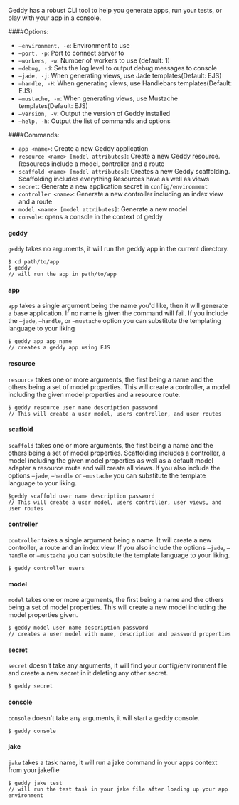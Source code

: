 Geddy has a robust CLI tool to help you generate apps, run your tests, or play with your app in a console.

####Options:

- `—environment, -e`: Environment to use
- `—port, -p`: Port to connect server to
- `—workers, -w`: Number of workers to use (default: 1)
- `—debug, -d`: Sets the log level to output debug messages to console
- `—jade, -j`: When generating views, use Jade templates(Default: EJS)
- `—handle, -H`: When generating views, use Handlebars templates(Default: EJS)
- `—mustache, -m`: When generating views, use Mustache templates(Default: EJS)
- `—version, -v`: Output the version of Geddy installed
- `—help, -h`: Output the list of commands and options

####Commands:

- `app <name>`: Create a new Geddy application
- `resource <name> [model attributes]`: Create a new Geddy resource. Resources include a model, controller and a route
- `scaffold <name> [model attributes]`: Creates a new Geddy scaffolding. Scaffolding includes everything Resources have as well as views
- `secret`: Generate a new application secret in `config/environment`
- `controller <name>`: Generate a new controller including an index view and a route
- `model <name> [model attributes]`: Generate a new model
- `console`: opens a console in the context of geddy

#### geddy
`geddy` takes no arguments, it will run the geddy app in the current directory.

```
$ cd path/to/app
$ geddy
// will run the app in path/to/app
```

#### app
`app` takes a single argument being the name you'd like, then it will generate a base application. If no name is given the command will fail. If you include the `—jade`, `—handle`, or `—mustache` option you can substitute the templating language to your liking

```
$ geddy app app_name
// creates a geddy app using EJS
```

#### resource
`resource` takes one or more arguments, the first being a name and the others being a set of model properties. This will create a controller, a model including the given model properties and a resource route.

```
$ geddy resource user name description password
// This will create a user model, users controller, and user routes
```

#### scaffold
`scaffold` takes one or more arguments, the first being a name and the others being a set of model properties. Scaffolding includes a controller, a model including the given model properties as well as a default model adapter a resource route and will create all views. If you also include the options `—jade`, `—handle` or `—mustache` you can substitute the template language to your liking.

```
$geddy scaffold user name description password
// This will create a user model, users controller, user views, and user routes
```

#### controller
`controller` takes a single argument being a name. It will create a new controller, a route and an index view. If you also include the options `—jade`, `—handle` or `—mustache` you can substitute the template language to your liking.

```
$ geddy controller users
```

#### model
`model` takes one or more arguments, the first being a name and the others being a set of model properties. This will create a new model including the model properties given.

```
$ geddy model user name description password
// creates a user model with name, description and password properties
```

#### secret
`secret` doesn't take any arguments, it will find your config/environment file and create a new secret in it deleting any other secret.

```
$ geddy secret
```

#### console
`console` doesn't take any arguments, it will start a geddy console.

```
$ geddy console
```

#### jake
`jake` takes a task name, it will run a jake command in your apps context from your jakefile

```
$ geddy jake test
// will run the test task in your jake file after loading up your app environment
```
